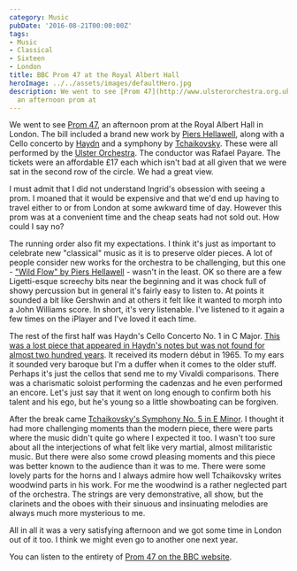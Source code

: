 ```yaml
---
category: Music
pubDate: '2016-08-21T00:00:00Z'
tags:
- Music
- Classical
- Sixteen
- London
title: BBC Prom 47 at the Royal Albert Hall
heroImage: ../../assets/images/defaultHero.jpg
description: We went to see [Prom 47](http://www.ulsterorchestra.org.uk/events/2016-08-21/),
  an afternoon prom at
---
```

We went to see [Prom 47](http://www.ulsterorchestra.org.uk/events/2016-08-21/), an afternoon prom at the Royal Albert Hall in London. The bill included a brand new work by [Piers Hellawell](http://piershellawell.com), along with a Cello concerto by [Haydn](http://classicalmusic.about.com/od/classicalcomposers/p/haydnprofile.htm) and a symphony by [Tchaikovsky](https://www.britannica.com/biography/Pyotr-Ilyich-Tchaikovsky). These were all performed by the [Ulster Orchestra](http://www.ulsterorchestra.org.uk). The conductor was Rafael Payare. The tickets were an affordable £17 each which isn't bad at all given that we were sat in the second row of the circle. We had a great view.

I must admit that I did not understand Ingrid's obsession with seeing a prom. I moaned that it would be expensive and that we'd end up having to travel either to or from London at some awkward time of day. However this prom was at a convenient time and the cheap seats had not sold out. How could I say no?

The running order also fit my expectations. I think it's just as important to celebrate new "classical" music as it is to preserve older pieces. A lot of people consider new works for the orchestra to be challenging, but this one - ["Wild Flow" by Piers Hellawell](http://www.qub.ac.uk/sites/StaffGateway/News/QueensProfessorofCompositionatthe2016BBCProms.html) - wasn't in the least. OK so there are a few Ligetti-esque screechy bits near the beginning and it was chock full of showy percussion but in general it's fairly easy to listen to. At points it sounded a bit like Gershwin and at others it felt like it wanted to morph into a John Williams score. In short, it's very listenable. I've listened to it again a few times on the iPlayer and I've loved it each time.

The rest of the first half was Haydn's Cello Concerto No. 1 in C Major. [This was a lost piece that appeared in Haydn's notes but was not found for almost two hundred years](http://www.yourclassical.org/programs/performance-today/episodes/2016/06/13). It received its modern début in 1965. To my ears it sounded very baroque but I'm a duffer when it comes to the older stuff. Perhaps it's just the cellos that send me to my Vivaldi comparisons. There was a charismatic soloist performing the cadenzas and he even performed an encore. Let's just say that it went on long enough to confirm both his talent and his ego, but he's young so a little showboating can be forgiven.

After the break came [Tchaikovsky's Symphony No. 5 in E Minor](https://en.wikipedia.org/wiki/Symphony_No._5_(Tchaikovsky)). I thought it had more challenging moments than the modern piece, there were parts where the music didn't quite go where I expected it too. I wasn't too sure about all the interjections of what felt like very martial, almost militaristic music. But there were also some crowd pleasing moments and this piece was better known to the audience than it was to me. There were some lovely parts for the horns and I always admire how well Tchaikovsky writes woodwind parts in his work. For me the woodwind is a rather neglected part of the orchestra. The strings are very demonstrative, all show, but the clarinets and the oboes with their sinuous and insinuating melodies are always much more mysterious to me.

All in all it was a very satisfying afternoon and we got some time in London out of it too. I think we might even go to another one next year.

You can listen to the entirety of [Prom 47 on the BBC website](http://www.bbc.co.uk/events/ebw2mb#b07pdyrh).